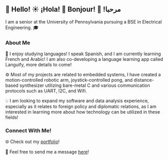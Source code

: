 ## 🗽 Hello! ☀️ ¡Hola! 🥐 Bonjour! 🌙 !مرحبا 

I am a senior at the University of Pennsylvania pursuing a BSE in Electrical Engineering. 🎓

### About Me

🔡 I enjoy studying languages! I speak Spanish, and I am currently learning French and Arabic! I am also co-developing a language learning app called Languify, more details to come!

⚙️ Most of my projects are related to embedded systems, I have created a motion-controlled robotic arm, joystick-controlled pong, and distance-based synthesizer utilizing bare-metal C and various communication protocols such as UART, I2C, and Wifi. 

💡 I am looking to expand my software and data analysis experience, especially as it relates to foreign policy and diplomatic relations, as I am interested in learning more about how technology can be utilized in these fields!
 

### Connect With Me!

🌐 Check out my [portfolio](https://jsjha.com/index.html)!

📧 Feel free to send me a message [here](https://jsjha.com/contact.html)!

<!--
**jsjha/jsjha** is a ✨ _special_ ✨ repository because its `README.md` (this file) appears on your GitHub profile.

Here are some ideas to get you started:

- 🔭 
- 🌱 I’m currently learning ...
- 👯 I’m looking to collaborate on ...
- 🤔 I’m looking for help with ...
- 💬 Ask me about ...
- 📫 How to reach me: ...
- 😄 Pronouns: ...
- ⚡ Fun fact: ...
-->
